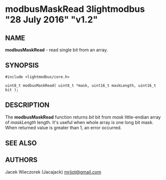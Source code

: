# modbusMaskRead 3lightmodbus "28 July 2016" "v1.2"

## NAME
**modbusMaskRead** - read single bit from an array.

## SYNOPSIS
`#include <lightmodbus/core.h>`

`uint8_t modbusMaskRead( uint8_t *mask, uint16_t maskLength, uint16_t bit );`

## DESCRIPTION
The **modbusMaskRead** function returns *bit* bit from *mask* little-endian array of *maskLength* length. It's useful when whole array is
 one long bit mask. When returned value is greater than 1, an error occurred.

## SEE ALSO

## AUTHORS
Jacek Wieczorek (Jacajack) <mrjjot@gmail.com>
